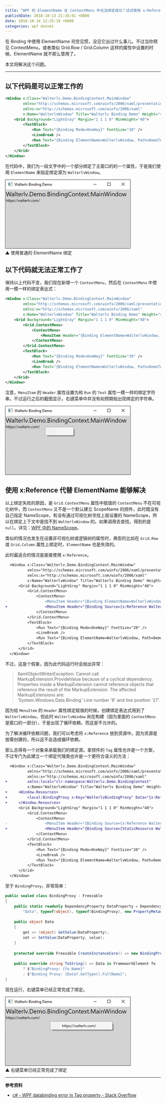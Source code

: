 ```yaml
---
title: "WPF 的 ElementName 在 ContextMenu 中无法绑定成功？试试使用 x:Reference！"
publishDate: 2018-10-13 21:38:01 +0800
date: 2018-10-14 12:25:19 +0800
categories: wpf dotnet
---
```


在 Binding 中使用 ElementName 司空见惯，没见它出过什么事儿。不过当你预见 ContextMenu，或者类似 Grid.Row / Grid.Column 这样的属性中设置的时候，ElementName 就不那么管用了。

本文将解决这个问题。

---

<div id="toc"></div>

## 以下代码是可以正常工作的

```xml
<Window x:Class="Walterlv.Demo.BindingContext.MainWindow"
        xmlns="http://schemas.microsoft.com/winfx/2006/xaml/presentation"
        xmlns:x="http://schemas.microsoft.com/winfx/2006/xaml"
        x:Name="WalterlvWindow" Title="Walterlv Binding Demo" Height="450" Width="800">
    <Grid Background="LightGray" Margin="1 1 1 0" MinHeight="40">
        <TextBlock>
            <Run Text="{Binding Mode=OneWay}" FontSize="20" />
            <LineBreak />
            <Run Text="{Binding ElementName=WalterlvWindow, Path=DemoText, Mode=OneWay}" />
        </TextBlock>
    </Grid>
</Window>
```

在代码中，我们为一段文字中的一个部分绑定了主窗口的的一个属性，于是我们使用 `ElementName` 来指定绑定源为 `WalterlvWindow`。

![使用普通的 ElementName 绑定](/static/posts/2018-10-14-11-11-23.png)  
▲ 使用普通的 ElementName 绑定

## 以下代码就无法正常工作了

保持以上代码不变，我们现在新增一个 `ContextMenu`，然后在 `ContextMenu` 中使用一模一样的绑定表达式：

```xml
<Window x:Class="Walterlv.Demo.BindingContext.MainWindow"
        xmlns="http://schemas.microsoft.com/winfx/2006/xaml/presentation"
        xmlns:x="http://schemas.microsoft.com/winfx/2006/xaml"
        x:Name="WalterlvWindow" Title="Walterlv Binding Demo" Height="450" Width="800">
    <Grid Background="LightGray" Margin="1 1 1 0" MinHeight="40">
        <Grid.ContextMenu>
            <ContextMenu>
                <MenuItem Header="{Binding ElementName=WalterlvWindow, Path=DemoText, Mode=OneWay}" />
            </ContextMenu>
        </Grid.ContextMenu>
        <TextBlock>
            <Run Text="{Binding Mode=OneWay}" FontSize="20" />
            <LineBreak />
            <Run Text="{Binding ElementName=WalterlvWindow, Path=DemoText, Mode=OneWay}" />
        </TextBlock>
    </Grid>
</Window>
```

注意，`MenuItem` 的 `Header` 属性设置为和 `Run` 的 `Text` 属性一模一样的绑定字符串。不过运行之后的截图显示，右键菜单中并没有如预期般出现绑定的字符串。

![在 ContextMenu 中使用了 ElementName 绑定](/static/posts/2018-10-14-11-10-17.png)

## 使用 x:Reference 代替 ElementName 能够解决

以上绑定失败的原因，是 `Grid.ContextMenu` 属性中赋值的 `ContextMenu` 不在可视化树中，而 `ContextMenu` 又不是一个默认建立 ScopeName 的控件，此时既没有自己指定 NameScope，有没有通过可视化树寻找上层设置的 NameScope，所以在绑定上下文中是找不到 `WalterlvWindow` 的。如果调用去查找，得到的是 `null`。详见：[WPF 中的 NameScope](/post/namescope-of-wpf)。

类似的情况也发生在设置非可视化树或逻辑树的属性时，典型的比如在 `Grid.Row` 或 `Grid.Column` 属性上绑定时，`ElementName` 也是失效的。

此时最适合的情况是直接使用 `x:Reference`。

```diff
  <Window x:Class="Walterlv.Demo.BindingContext.MainWindow"
          xmlns="http://schemas.microsoft.com/winfx/2006/xaml/presentation"
          xmlns:x="http://schemas.microsoft.com/winfx/2006/xaml"
          x:Name="WalterlvWindow" Title="Walterlv Binding Demo" Height="450" Width="800">
      <Grid Background="LightGray" Margin="1 1 1 0" MinHeight="40">
          <Grid.ContextMenu>
              <ContextMenu>
-                 <MenuItem Header="{Binding ElementName=WalterlvWindow, Path=DemoText, Mode=OneWay}" />
+                 <MenuItem Header="{Binding Source={x:Reference WalterlvWindow}, Path=DemoText, Mode=OneWay}" />
              </ContextMenu>
          </Grid.ContextMenu>
          <TextBlock>
              <Run Text="{Binding Mode=OneWay}" FontSize="20" />
              <LineBreak />
              <Run Text="{Binding ElementName=WalterlvWindow, Path=DemoText, Mode=OneWay}" />
          </TextBlock>
      </Grid>
  </Window>
```

不过，这是个假象，因为此代码运行时会抛出异常：

> XamlObjectWriterException: Cannot call MarkupExtension.ProvideValue because of a cyclical dependency. Properties inside a MarkupExtension cannot reference objects that reference the result of the MarkupExtension. The affected MarkupExtensions are:  
> 'System.Windows.Data.Binding' Line number '8' and line position '27'.

因为给 `MenuItem` 的 `Header` 属性绑定赋值的时候，创建绑定表达式用到了 `WalterlvWindow`，但此时 `WalterlvWindow` 尚在构建（因为里面的 `ContextMenu` 是窗口的一部分），于是出现了循环依赖。而这是不允许的。

为了解决循环依赖问题，我们可以考虑将 `x:Reference` 放到资源中。因为资源是按需创建的，所以这不会造成循环依赖。

那么总得有一个对象来承载我们的绑定源。拿控件的 `Tag` 属性也许是一个方案，不过专门为此建立一个绑定代理类也许是一个更符合语义的方法：

```diff
  <Window x:Class="Walterlv.Demo.BindingContext.MainWindow"
          xmlns="http://schemas.microsoft.com/winfx/2006/xaml/presentation"
          xmlns:x="http://schemas.microsoft.com/winfx/2006/xaml"
+         xmlns:local="clr-namespace:Walterlv.Demo.BindingContext"
          x:Name="WalterlvWindow" Title="Walterlv Binding Demo" Height="450" Width="800">
+     <Window.Resources>
+         <local:BindingProxy x:Key="WalterlvBindingProxy" Data="{x:Reference WalterlvWindow}" />
+     </Window.Resources>
      <Grid Background="LightGray" Margin="1 1 1 0" MinHeight="40">
          <Grid.ContextMenu>
              <ContextMenu>
-                 <MenuItem Header="{Binding Source={x:Reference WalterlvWindow}, Path=DemoText, Mode=OneWay}" />
+                 <MenuItem Header="{Binding Source={StaticResource WalterlvBindingProxy}, Path=Data.DemoText, Mode=OneWay}" />
              </ContextMenu>
          </Grid.ContextMenu>
          <TextBlock>
              <Run Text="{Binding Mode=OneWay}" FontSize="20" />
              <LineBreak />
              <Run Text="{Binding ElementName=WalterlvWindow, Path=DemoText, Mode=OneWay}" />
          </TextBlock>
      </Grid>
  </Window>
```

至于 `BindingProxy`，非常简单：

```csharp
public sealed class BindingProxy : Freezable
{
    public static readonly DependencyProperty DataProperty = DependencyProperty.Register(
        "Data", typeof(object), typeof(BindingProxy), new PropertyMetadata(default(object)));

    public object Data
    {
        get => (object) GetValue(DataProperty);
        set => SetValue(DataProperty, value);
    }

    protected override Freezable CreateInstanceCore() => new BindingProxy();

    public override string ToString() => Data is FrameworkElement fe
        ? $"BindingProxy: {fe.Name}"
        : $"Binding Proxy: {Data?.GetType().FullName}";
}
```

现在运行，右键菜单已经正常完成了绑定。

![右键菜单完成了绑定](/static/posts/2018-10-14-11-09-13.png)  
▲ 右键菜单已经正常完成了绑定

---

**参考资料**

- [c# - WPF databinding error in Tag property - Stack Overflow](https://stackoverflow.com/a/32879146/6233938)
